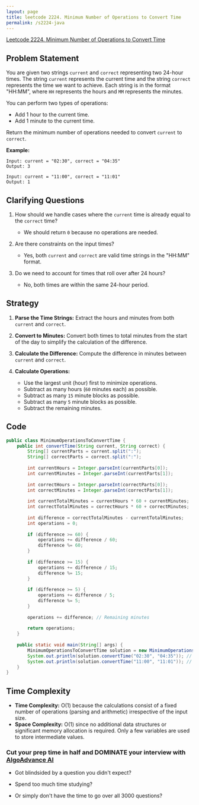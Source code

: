```yaml
---
layout: page
title: leetcode 2224. Minimum Number of Operations to Convert Time
permalink: /s2224-java
---
```

[Leetcode 2224. Minimum Number of Operations to Convert Time](https://algoadvance.github.io/algoadvance/l2224)
## Problem Statement

You are given two strings `current` and `correct` representing two 24-hour times. The string `current` represents the current time and the string `correct` represents the time we want to achieve. Each string is in the format "HH:MM", where `HH` represents the hours and `MM` represents the minutes. 

You can perform two types of operations:
- Add 1 hour to the current time.
- Add 1 minute to the current time.

Return the minimum number of operations needed to convert `current` to `correct`.

**Example:**
```
Input: current = "02:30", correct = "04:35"
Output: 3

Input: current = "11:00", correct = "11:01"
Output: 1
```

## Clarifying Questions

1. How should we handle cases where the `current` time is already equal to the `correct` time?
    - We should return `0` because no operations are needed.

2. Are there constraints on the input times? 
    - Yes, both `current` and `correct` are valid time strings in the "HH:MM" format.

3. Do we need to account for times that roll over after 24 hours?
    - No, both times are within the same 24-hour period.

## Strategy

1. **Parse the Time Strings:** Extract the hours and minutes from both `current` and `correct`.

2. **Convert to Minutes:** Convert both times to total minutes from the start of the day to simplify the calculation of the difference.

3. **Calculate the Difference:** Compute the difference in minutes between `current` and `correct`.

4. **Calculate Operations:**
    - Use the largest unit (hour) first to minimize operations.
    - Subtract as many hours (`60` minutes each) as possible.
    - Subtract as many `15` minute blocks as possible.
    - Subtract as many `5` minute blocks as possible.
    - Subtract the remaining minutes.

## Code

```java
public class MinimumOperationsToConvertTime {
    public int convertTime(String current, String correct) {
        String[] currentParts = current.split(":");
        String[] correctParts = correct.split(":");
        
        int currentHours = Integer.parseInt(currentParts[0]);
        int currentMinutes = Integer.parseInt(currentParts[1]);
        
        int correctHours = Integer.parseInt(correctParts[0]);
        int correctMinutes = Integer.parseInt(correctParts[1]);
        
        int currentTotalMinutes = currentHours * 60 + currentMinutes;
        int correctTotalMinutes = correctHours * 60 + correctMinutes;
        
        int difference = correctTotalMinutes - currentTotalMinutes;
        int operations = 0;
        
        if (difference >= 60) {
            operations += difference / 60;
            difference %= 60;
        }
        
        if (difference >= 15) {
            operations += difference / 15;
            difference %= 15;
        }
        
        if (difference >= 5) {
            operations += difference / 5;
            difference %= 5;
        }
        
        operations += difference; // Remaining minutes
        
        return operations;
    }
    
    public static void main(String[] args) {
        MinimumOperationsToConvertTime solution = new MinimumOperationsToConvertTime();
        System.out.println(solution.convertTime("02:30", "04:35")); // Output: 3
        System.out.println(solution.convertTime("11:00", "11:01")); // Output: 1
    }
}
```

## Time Complexity

- **Time Complexity:** O(1) because the calculations consist of a fixed number of operations (parsing and arithmetic) irrespective of the input size.
- **Space Complexity:** O(1) since no additional data structures or significant memory allocation is required. Only a few variables are used to store intermediate values.


### Cut your prep time in half and DOMINATE your interview with [AlgoAdvance AI](https://algoAdvance.com)

- Got blindsided by a question you didn't expect?

- Spend too much time studying?

- Or simply don't have the time to go over all 3000 questions?


